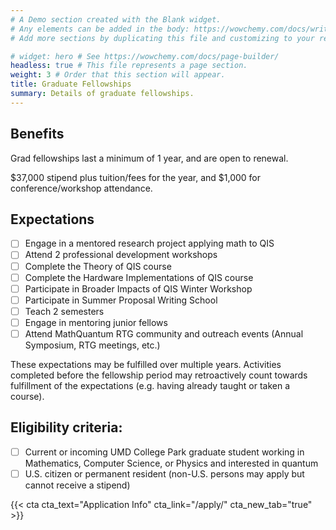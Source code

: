```yaml
---
# A Demo section created with the Blank widget.
# Any elements can be added in the body: https://wowchemy.com/docs/writing-markdown-latex/
# Add more sections by duplicating this file and customizing to your requirements.

# widget: hero # See https://wowchemy.com/docs/page-builder/
headless: true # This file represents a page section.
weight: 3 # Order that this section will appear.
title: Graduate Fellowships
summary: Details of graduate fellowships.
---
```

## Benefits

Grad fellowships last a minimum of 1 year, and are open to renewal.

$37,000 stipend plus tuition/fees for the year, and $1,000 for conference/workshop attendance.

## Expectations
- [ ] Engage in a mentored research project applying math to QIS
- [ ] Attend 2 professional development workshops
- [ ] Complete the Theory of QIS course
- [ ] Complete the Hardware Implementations of QIS course
- [ ] Participate in Broader Impacts of QIS Winter Workshop
- [ ] Participate in Summer Proposal Writing School
- [ ] Teach 2 semesters
- [ ] Engage in mentoring junior fellows
- [ ] Attend MathQuantum RTG community and outreach events (Annual Symposium, RTG meetings, etc.)

These expectations may be fulfilled over multiple years. Activities completed before the fellowship period may retroactively count towards fulfillment of the expectations (e.g. having already taught or taken a course).

## Eligibility criteria:
- [ ] Current or incoming UMD College Park graduate student working in Mathematics, Computer Science, or Physics and interested in quantum
- [ ] U.S. citizen or permanent resident (non-U.S. persons may apply but cannot receive a stipend)

{{< cta cta_text="Application Info" cta_link="/apply/" cta_new_tab="true" >}}